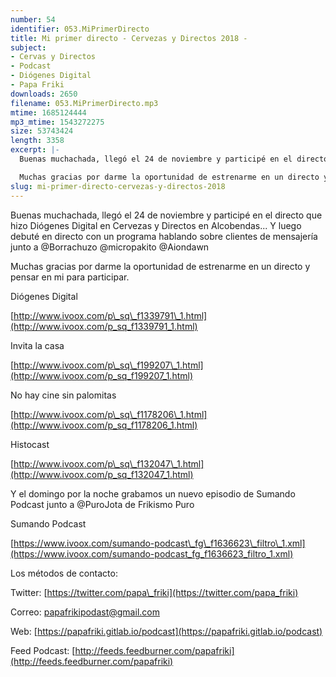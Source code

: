 ```yaml
---
number: 54
identifier: 053.MiPrimerDirecto
title: Mi primer directo - Cervezas y Directos 2018 -
subject:
- Cervas y Directos
- Podcast
- Diógenes Digital
- Papa Friki
downloads: 2650
filename: 053.MiPrimerDirecto.mp3
mtime: 1685124444
mp3_mtime: 1543272275
size: 53743424
length: 3358
excerpt: |-
  Buenas muchachada, llegó el 24 de noviembre y participé en el directo que hizo Diógenes Digital en Cervezas y Directos en Alcobendas... Y luego debuté en directo con un programa hablando sobre clientes de mensajería junto a @Borrachuzo @micropakito @Aiondawn

  Muchas gracias por darme la oportunidad de estrenarme en un directo y pensar en m
slug: mi-primer-directo-cervezas-y-directos-2018
---
```

Buenas muchachada, llegó el 24 de noviembre y participé en el directo que hizo Diógenes Digital en Cervezas y Directos en Alcobendas... Y luego debuté en directo con un programa hablando sobre clientes de mensajería junto a @Borrachuzo @micropakito @Aiondawn

Muchas gracias por darme la oportunidad de estrenarme en un directo y pensar en mi para participar.

Diógenes Digital

[http://www.ivoox.com/p\_sq\_f1339791\_1.html](http://www.ivoox.com/p_sq_f1339791_1.html)

Invita la casa

[http://www.ivoox.com/p\_sq\_f199207\_1.html](http://www.ivoox.com/p_sq_f199207_1.html)

No hay cine sin palomitas

[http://www.ivoox.com/p\_sq\_f1178206\_1.html](http://www.ivoox.com/p_sq_f1178206_1.html)

Histocast

[http://www.ivoox.com/p\_sq\_f132047\_1.html](http://www.ivoox.com/p_sq_f132047_1.html)

Y el domingo por la noche grabamos un nuevo episodio de Sumando Podcast junto a @PuroJota de Frikismo Puro

Sumando Podcast

[https://www.ivoox.com/sumando-podcast\_fg\_f1636623\_filtro\_1.xml](https://www.ivoox.com/sumando-podcast_fg_f1636623_filtro_1.xml)

Los métodos de contacto:

Twitter: [https://twitter.com/papa\_friki](https://twitter.com/papa_friki)

Correo: [papafrikipodast@gmail.com](https://archive.org/details/papafrikipodast@gmail.com)

Web: [https://papafriki.gitlab.io/podcast](https://papafriki.gitlab.io/podcast)

Feed Podcast: [http://feeds.feedburner.com/papafriki](http://feeds.feedburner.com/papafriki)